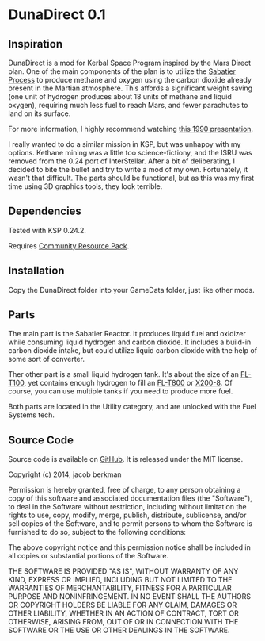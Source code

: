 DunaDirect 0.1
==============

Inspiration
-----------

DunaDirect is a mod for Kerbal Space Program inspired by the Mars Direct plan. One of the main components of the plan is to utilize the [Sabatier Process](http://en.wikipedia.org/wiki/Sabatier_reaction) to produce methane and oxygen using the carbon dioxide already present in the Martian atmosphere. This affords a significant weight saving (one unit of hydrogen produces about 18 units of methane and liquid oxygen), requiring much less fuel to reach Mars, and fewer parachutes to land on its surface.

For more information, I highly recommend watching [this 1990 presentation](http://www.youtube.com/watch?v=vD3U0QcEYXs).

I really wanted to do a similar mission in KSP, but was unhappy with my options. Kethane mining was a little too science-fictiony, and the ISRU was removed from the 0.24 port of InterStellar. After a bit of deliberating, I decided to bite the bullet and try to write a mod of my own. Fortunately, it wasn't that difficult. The parts should be functional, but as this was my first time using 3D graphics tools, they look terrible.

Dependencies
------------

Tested with KSP 0.24.2.

Requires [Community Resource Pack](https://github.com/BobPalmer/CommunityResourcePack/releases).

Installation
------------

Copy the DunaDirect folder into your GameData folder, just like other mods.

Parts
-----

The main part is the Sabatier Reactor.  It produces liquid fuel and oxidizer while consuming liquid hydrogen and carbon dioxide. It includes a build-in carbon dioxide intake, but could utilize liquid carbon dioxide with the help of some sort of converter.

Ther other part is a small liquid hydrogen tank. It's about the size of an [FL-T100](http://wiki.kerbalspaceprogram.com/wiki/FL-T100_Fuel_Tank), yet contains enough hydrogen to fill an [FL-T800](http://wiki.kerbalspaceprogram.com/wiki/FL-T800_Fuel_Tank) or [X200-8](http://wiki.kerbalspaceprogram.com/wiki/Rockomax_X200-8_Fuel_Tank). Of course, you can use multiple tanks if you need to produce more fuel.

Both parts are located in the Utility category, and are unlocked with the Fuel Systems tech.

Source Code
-----------

Source code is available on [GitHub](https://github.com/jberkman/DunaDirect). It is released under the MIT license.

Copyright (c) 2014, jacob berkman

Permission is hereby granted, free of charge, to any person obtaining a copy of this software and associated documentation files (the "Software"), to deal in the Software without restriction, including without limitation the rights to use, copy, modify, merge, publish, distribute, sublicense, and/or sell copies of the Software, and to permit persons to whom the Software is furnished to do so, subject to the following conditions:

The above copyright notice and this permission notice shall be included in all copies or substantial portions of the Software.

THE SOFTWARE IS PROVIDED "AS IS", WITHOUT WARRANTY OF ANY KIND, EXPRESS OR IMPLIED, INCLUDING BUT NOT LIMITED TO THE WARRANTIES OF MERCHANTABILITY, FITNESS FOR A PARTICULAR PURPOSE AND NONINFRINGEMENT. IN NO EVENT SHALL THE AUTHORS OR COPYRIGHT HOLDERS BE LIABLE FOR ANY CLAIM, DAMAGES OR OTHER LIABILITY, WHETHER IN AN ACTION OF CONTRACT, TORT OR OTHERWISE, ARISING FROM, OUT OF OR IN CONNECTION WITH THE SOFTWARE OR THE USE OR OTHER DEALINGS IN THE SOFTWARE.
